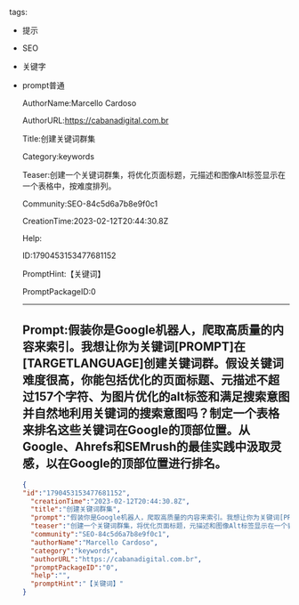   tags: 
- 提示
- SEO
- 关键字
- prompt普通

  AuthorName:Marcello Cardoso

  AuthorURL:https://cabanadigital.com.br

  Title:创建关键词群集

  Category:keywords

  Teaser:创建一个关键词群集，将优化页面标题，元描述和图像Alt标签显示在一个表格中，按难度排列。

  Community:SEO-84c5d6a7b8e9f0c1

  CreationTime:2023-02-12T20:44:30.8Z

  Help:

  ID:1790453153477681152

  PromptHint:【关键词】

  PromptPackageID:0

  ---

  ## Prompt:假装你是Google机器人，爬取高质量的内容来索引。我想让你为关键词[PROMPT]在[TARGETLANGUAGE]创建关键词群。假设关键词难度很高，你能包括优化的页面标题、元描述不超过157个字符、为图片优化的alt标签和满足搜索意图并自然地利用关键词的搜索意图吗？制定一个表格来排名这些关键词在Google的顶部位置。从Google、Ahrefs和SEMrush的最佳实践中汲取灵感，以在Google的顶部位置进行排名。

  ```json
  {
  "id":"1790453153477681152",
    "creationTime":"2023-02-12T20:44:30.8Z",
    "title":"创建关键词群集",
    "prompt":"假装你是Google机器人，爬取高质量的内容来索引。我想让你为关键词[PROMPT]在[TARGETLANGUAGE]创建关键词群。假设关键词难度很高，你能包括优化的页面标题、元描述不超过157个字符、为图片优化的alt标签和满足搜索意图并自然地利用关键词的搜索意图吗？制定一个表格来排名这些关键词在Google的顶部位置。从Google、Ahrefs和SEMrush的最佳实践中汲取灵感，以在Google的顶部位置进行排名。",
    "teaser":"创建一个关键词群集，将优化页面标题，元描述和图像Alt标签显示在一个表格中，按难度排列。",
    "community":"SEO-84c5d6a7b8e9f0c1",
    "authorName":"Marcello Cardoso",
    "category":"keywords",
    "authorURL":"https://cabanadigital.com.br",
    "promptPackageID":"0",
    "help":"",
    "promptHint":"【关键词】"
  }
  ```
